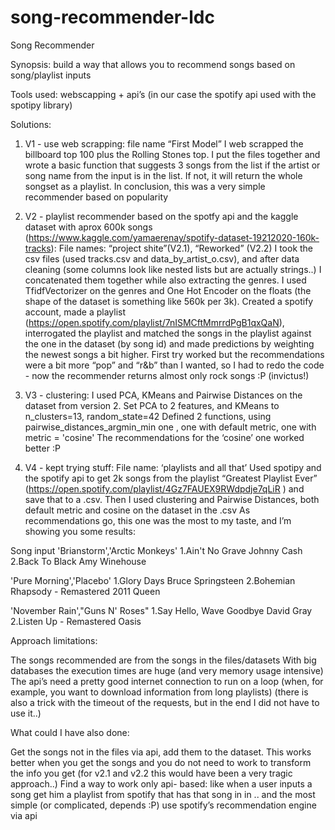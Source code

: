 # song-recommender-ldc
Song Recommender

Synopsis:
 build a way that allows you to recommend songs based on song/playlist inputs

Tools used:
 webscapping + api’s (in our case the spotify api used with the spotipy library)

Solutions:

1. V1 - use web scrapping: file name “First Model”
I web scrapped the billboard top 100 plus the Rolling Stones top. I put the files together and wrote a basic function that suggests 3 songs from the list if the artist or song name from the input is in the list. If not, it will return the whole songset as a playlist. In conclusion, this was a very simple recommender based on popularity

2. V2 - playlist recommender based on the spotfy api and the kaggle dataset with aprox 600k songs (https://www.kaggle.com/yamaerenay/spotify-dataset-19212020-160k-tracks):
File names: “project shite”(V2.1), “Reworked” (V2.2)
I took the csv files (used tracks.csv and data_by_artist_o.csv), and after data cleaning (some columns look like nested lists but are actually strings..) I concatenated them together while also extracting the genres. I used TfidfVectorizer on the genres and One Hot Encoder on the floats (the shape of the dataset is something like 560k per 3k). 
Created a spotify account, made a playlist 
(https://open.spotify.com/playlist/7nISMCftMmrrdPgB1qxQaN), interrogated the playlist and matched the songs in the playlist against the one in the dataset (by song id) and made predictions by weighting the newest songs a bit higher.
First try worked but the recommendations were a bit more “pop” and “r&b” than I wanted, so I had to redo the code - now the recommender returns almost only rock songs :P (invictus!)

3.  V3 - clustering:
I used PCA, KMeans and Pairwise Distances on the dataset from version 2.
Set PCA to 2 features, and KMeans to n_clusters=13, random_state=42
Defined 2 functions, using pairwise_distances_argmin_min one , one with default metric, one with metric = 'cosine'
The recommendations for the ‘cosine’ one worked better :P

4. V4 - kept trying stuff:
File name: ‘playlists and all that’
Used spotipy and the spotify api to get 2k songs from the playlist “Greatest Playlist Ever” (https://open.spotify.com/playlist/4Gz7FAUEX9RWdpdje7qLiR ) and save that to a .csv. 
Then I used clustering and Pairwise Distances, both default metric and cosine on the dataset in the .csv
As recommendations go, this one was the most to my taste, and I’m showing you some results:

Song input
'Brianstorm','Arctic Monkeys'
1.Ain't No Grave
Johnny Cash
2.Back To Black
Amy Winehouse

'Pure Morning','Placebo'
1.Glory Days
Bruce Springsteen
2.Bohemian Rhapsody - Remastered 2011
Queen

'November Rain',"Guns N' Roses"
1.Say Hello, Wave Goodbye 
David Gray
2.Listen Up - Remastered
Oasis

Approach limitations:

The songs recommended are from the songs in the files/datasets
With big databases the execution times are huge (and very memory usage intensive)
The api’s need a pretty good internet connection to run on a loop (when, for example, you want to download information from long playlists) (there is also a trick with the timeout of the requests, but in the end I did not have to use it..)

What could I have also done:

Get the songs not in the files via api, add them to the dataset. This works better when you get the songs and you do not need to work to transform the info you get (for v2.1 and v2.2 this would have been a very tragic approach..)
Find a way to work only api- based: like when a user inputs a song get him a playlist from spotify that has that song in in
.. and the most simple (or complicated, depends :P) use spotify’s recommendation engine via api

